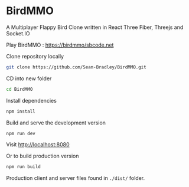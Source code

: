 # BirdMMO

A Multiplayer Flappy Bird Clone written in React Three Fiber, Threejs and Socket.IO

Play BirdMMO : [https://birdmmo/sbcode.net](https://birdmmo/sbcode.net)

Clone repository locally

```bash
git clone https://github.com/Sean-Bradley/BirdMMO.git
```

CD into new folder

```bash
cd BirdMMO
```

Install dependencies

```bash
npm install
```

Build and serve the development version

```bash
npm run dev
```

Visit [http://localhost:8080](http://localhost:8080)

Or to build production version

```bash
npm run build
```

Production client and server files found in `./dist/` folder.
